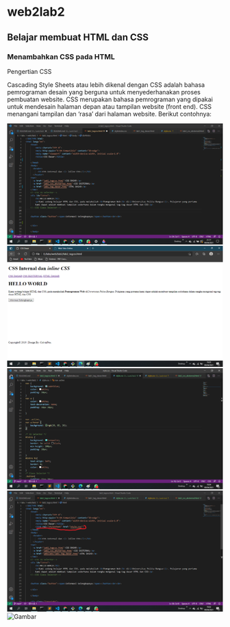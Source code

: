 # web2lab2
## Belajar membuat HTML dan CSS

### Menambahkan CSS pada HTML
<p>Pengertian CSS</p>
Cascading Style Sheets atau lebih dikenal dengan CSS adalah bahasa pemrograman desain yang berguna untuk menyederhanakan proses pembuatan website. CSS merupakan bahasa pemrograman yang dipakai untuk mendesain halaman depan atau tampilan website (front end). CSS menangani tampilan dan ‘rasa’ dari halaman website.
Berikut contohnya:

![Gambar](screenshot/satu.png)
![Gambar](screenshot/2.png)
![Gambar](screenshot/3.png)
![Gambar](screenshot/44.png)
![Gambar](screenshot/5.png)